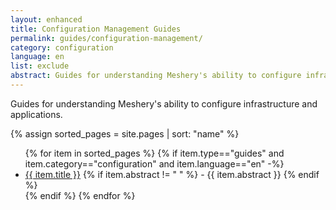 ```yaml
---
layout: enhanced
title: Configuration Management Guides
permalink: guides/configuration-management/
category: configuration
language: en
list: exclude
abstract: Guides for understanding Meshery's ability to configure infrastructure and applications
---
```


Guides for understanding Meshery's ability to configure infrastructure and applications.

{% assign sorted_pages = site.pages | sort: "name" %}

<ul class="section-title">
    {% for item in sorted_pages %}
    {% if item.type=="guides" and item.category=="configuration" and item.language=="en" -%}
    <li><a href="{{ site.baseurl }}{{ item.url }}">{{ item.title }}</a>
    {% if item.abstract != " " %}
        -  {{ item.abstract }}
    {% endif %}
    </li>
    {% endif %}
    {% endfor %}
</ul>
